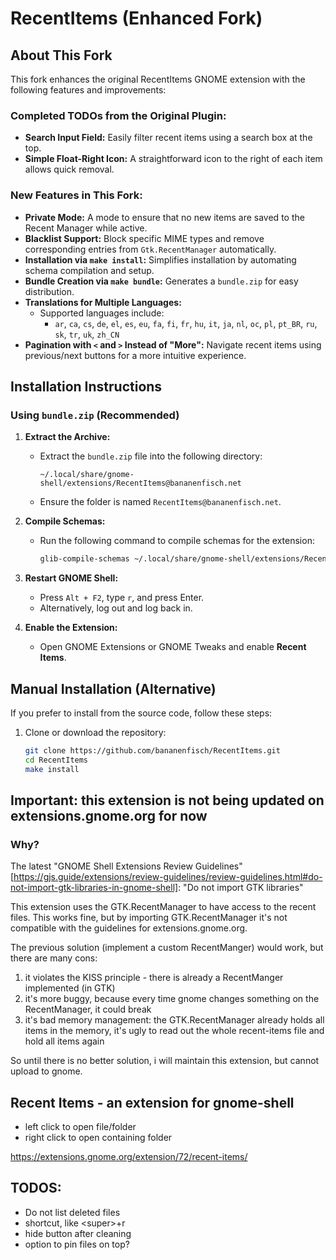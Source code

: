 # RecentItems (Enhanced Fork)

## About This Fork

This fork enhances the original RecentItems GNOME extension with the following features and improvements:

### Completed TODOs from the Original Plugin:
- **Search Input Field:** Easily filter recent items using a search box at the top.
- **Simple Float-Right Icon:** A straightforward icon to the right of each item allows quick removal.

### New Features in This Fork:
- **Private Mode:** A mode to ensure that no new items are saved to the Recent Manager while active.
- **Blacklist Support:** Block specific MIME types and remove corresponding entries from `Gtk.RecentManager` automatically.
- **Installation via `make install`:** Simplifies installation by automating schema compilation and setup.
- **Bundle Creation via `make bundle`:** Generates a `bundle.zip` for easy distribution.
- **Translations for Multiple Languages:** 
  - Supported languages include:
    - `ar`, `ca`, `cs`, `de`, `el`, `es`, `eu`, `fa`, `fi`, `fr`, `hu`, `it`, `ja`, `nl`, `oc`, `pl`, `pt_BR`, `ru`, `sk`, `tr`, `uk`, `zh_CN`
- **Pagination with `<` and `>` Instead of "More":** Navigate recent items using previous/next buttons for a more intuitive experience.

## Installation Instructions

### Using `bundle.zip` (Recommended)

1. **Extract the Archive:**
   - Extract the `bundle.zip` file into the following directory:
     ```plaintext
     ~/.local/share/gnome-shell/extensions/RecentItems@bananenfisch.net
     ```
   - Ensure the folder is named `RecentItems@bananenfisch.net`.

2. **Compile Schemas:**
   - Run the following command to compile schemas for the extension:
     ```bash
     glib-compile-schemas ~/.local/share/gnome-shell/extensions/RecentItems@bananenfisch.net/schemas
     ```

3. **Restart GNOME Shell:**
   - Press `Alt + F2`, type `r`, and press Enter.
   - Alternatively, log out and log back in.

4. **Enable the Extension:**
   - Open GNOME Extensions or GNOME Tweaks and enable **Recent Items**.

## Manual Installation (Alternative)

If you prefer to install from the source code, follow these steps:

1. Clone or download the repository:
   ```bash
   git clone https://github.com/bananenfisch/RecentItems.git
   cd RecentItems
   make install

## Important: this extension is not being updated on extensions.gnome.org for now

### Why?
The latest "GNOME Shell Extensions Review Guidelines" [https://gjs.guide/extensions/review-guidelines/review-guidelines.html#do-not-import-gtk-libraries-in-gnome-shell]:
"Do not import GTK libraries"

This extension uses the GTK.RecentManager to have access to the recent files. This works fine, but by importing GTK.RecentManager it's not compatible with the guidelines for extensions.gnome.org.

The previous solution (implement a custom RecentManger) would work, but there are many cons:
1. it violates the KISS principle - there is already a RecentManger implemented (in GTK)
2. it's more buggy, because every time gnome changes something on the RecentManager, it could break
3. it's bad memory management: the GTK.RecentManager already holds all items in the memory, it's ugly to read out the whole recent-items file and hold all items again

So until there is no better solution, i will maintain this extension, but cannot upload to gnome.

## Recent Items - an extension for gnome-shell

- left click to open file/folder
- right click to open containing folder

<https://extensions.gnome.org/extension/72/recent-items/>

## TODOS:

- Do not list deleted files
- shortcut, like \<super\>+r
- hide button after cleaning
- option to pin files on top?
